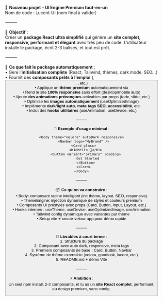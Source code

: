 🚨 **Nouveau projet – UI Engine Premium tout-en-un**  
Nom de code : Lucent-UI (nom final à valider)  
  
⸻  
  
🎯 **Objectif** :  
Créer un **package React ultra simplifié** qui génère un **site complet, responsive, performant et élégant** avec très peu de code. L’utilisateur installe le package, écrit 2-3 balises, et tout est prêt.  
  
⸻  
  
🔧 **Ce que fait le package automatiquement** :  
	•	Gère l’**initialisation complète** (React, Tailwind, thèmes, dark mode, SEO…)  
	•	Fournit des **composants prêts à l’emploi** (<Card>, <Button>, <Navbar>, etc.)  
	•	Applique un **thème premium** automatiquement via <Body theme="..." />  
	•	Rend le site **100% responsive** sans effort (desktop/mobile auto)  
	•	Ajoute **des animations préconçues** activables par props (fade, slide, etc.)  
	•	Optimise les **images automatiquement** (useOptimizedImage)  
	•	Implémente **dark/light auto**, **meta tags SEO**, **accessibilité**, etc.  
	•	Inclut des **hooks utilitaires** (useAnimation, useDevice, etc.)  
  
⸻  
  
🧱 **Exemple d’usage minimal** :  
  
```
<Body theme="velora" autoDark responsive>
  <Navbar logo="MyBrand" />
  <Card glass>
    <h1>Hello 👋</h1>
    <Button variant="primary" loading>
      Get Started
    </Button>
  </Card>
</Body>

```
  
  
⸻  
  
📦 **Ce qu’on va construire** :  
	•	Body: composant racine intelligent (init thème, layout, SEO, responsive)  
	•	ThemeEngine: injection dynamique de styles et couleurs premium  
	•	Composants UI préstylés avec props (Card, Button, Input, Layout, etc.)  
	•	Hooks internes : useTheme, useDevice, useOptimizedImage, useAnimation  
	•	Tailwind config dynamique avec variantes par thème  
	•	Setup vite + create-velora-app pour démo rapide  
  
⸻  
  
📘 **Livrables à court terme** :  
	1.	Structure du package  
	2.	Composant <Body /> avec auto dark, responsive, meta tags  
	3.	Premiers composants de base : Card, Button, Navbar  
	4.	Système de thème extensible (velora, goodlook, lucent, etc.)  
	5.	README.md + démo Vite  
  
⸻  
  
⚡ **Ambition** :  
Un seul npm install, 2-3 composants, et tu as un **site React complet**, performant, au design premium, sans config.  